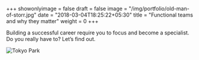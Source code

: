 +++
showonlyimage = false
draft = false
image = "/img/portfolio/old-man-of-storr.jpg"
date = "2018-03-04T18:25:22+05:30"
title = "Functional teams and why they matter"
weight = 0
+++

Building a successful career require you to focus and become a specialist. Do you really have to? Let’s find out.
<!--more-->

![Tokyo Park](/img/portfolio/old-man-of-storr.jpg)